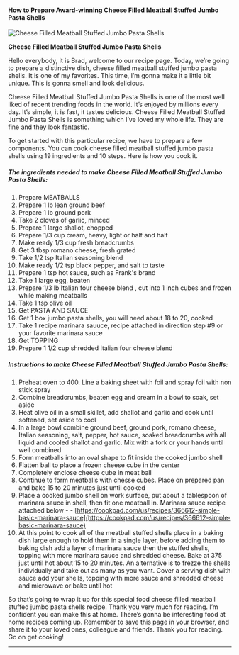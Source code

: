             

#### How to Prepare Award-winning Cheese Filled Meatball Stuffed Jumbo Pasta Shells

![Cheese Filled Meatball Stuffed Jumbo Pasta Shells](https://img-global.cpcdn.com/recipes/6531009010466816/751x532cq70/cheese-filled-meatball-stuffed-jumbo-pasta-shells-recipe-main-photo.jpg)

**Cheese Filled Meatball Stuffed Jumbo Pasta Shells**

Hello everybody, it is Brad, welcome to our recipe page. Today, we’re going to prepare a distinctive dish, cheese filled meatball stuffed jumbo pasta shells. It is one of my favorites. This time, I’m gonna make it a little bit unique. This is gonna smell and look delicious.

Cheese Filled Meatball Stuffed Jumbo Pasta Shells is one of the most well liked of recent trending foods in the world. It’s enjoyed by millions every day. It’s simple, it is fast, it tastes delicious. Cheese Filled Meatball Stuffed Jumbo Pasta Shells is something which I’ve loved my whole life. They are fine and they look fantastic.

To get started with this particular recipe, we have to prepare a few components. You can cook cheese filled meatball stuffed jumbo pasta shells using 19 ingredients and 10 steps. Here is how you cook it.

##### The ingredients needed to make Cheese Filled Meatball Stuffed Jumbo Pasta Shells:

1.  Prepare MEATBALLS
2.  Prepare 1 lb lean ground beef
3.  Prepare 1 lb ground pork
4.  Take 2 cloves of garlic, minced
5.  Prepare 1 large shallot, chopped
6.  Prepare 1/3 cup cream, heavy, light or half and half
7.  Make ready 1/3 cup fresh breadcrumbs
8.  Get 3 tbsp romano cheese, fresh grated
9.  Take 1/2 tsp Italian seasoning blend
10.  Make ready 1/2 tsp black pepper, and salt to taste
11.  Prepare 1 tsp hot sauce, such as Frank's brand
12.  Take 1 large egg, beaten
13.  Prepare 1/3 lb Italian four cheese blend , cut into 1 inch cubes and frozen while making meatballs
14.  Take 1 tsp olive oil
15.  Get PASTA AND SAUCE
16.  Get 1 box jumbo pasta shells, you will need about 18 to 20, cooked
17.  Take 1 recipe marinara sauuce, recipe attached in direction step #9 or your favorite marinara sauce
18.  Get TOPPING
19.  Prepare 1 1/2 cup shredded Italian four cheese blend

##### Instructions to make Cheese Filled Meatball Stuffed Jumbo Pasta Shells:

1.  Preheat oven to 400. Line a baking sheet with foil and spray foil with non stick spray
2.  Combine breadcrumbs, beaten egg and cream in a bowl to soak, set aside
3.  Heat olive oil in a small skillet, add shallot and garlic and cook until softened, set aside to cool
4.  In a large bowl combine ground beef, ground pork, romano cheese, Italian seasoning, salt, pepper, hot sauce, soaked breadcrumbs with all liquid and cooled shallot and garlic. Mix with a fork or your hands until well combined
5.  Form meatballs into an oval shape to fit inside the cooked jumbo shell
6.  Flatten ball to place a frozen cheese cube in the center
7.  Completely enclose cheese cube in meat ball
8.  Continue to form meatballs with chesse cubes. Place on prepared pan and bake 15 to 20 minutes just until cooked
9.  Place a cooked jumbo shell on work surface, put about a tablespoon of marinara sauce in shell, then fit one meatball in. Marinara sauce recipe attached below - - [https://cookpad.com/us/recipes/366612-simple-basic-marinara-sauce](https://cookpad.com/us/recipes/366612-simple-basic-marinara-sauce)
10.  At this point to cook all of the meatball stuffed shells place in a baking dish large enough to hold them in a single layer, before adding them to baking dish add a layer of marinara sauce then the stuffed shells, topping with more marinara sauce and shredded cheese. Bake at 375 just until hot about 15 to 20 minutes. An alternative is to frezze the shells individually and take out as many as you want. Cover a serving dish with sauce add your shells, topping with more sauce and shredded cheese and microwave or bake until hot

So that’s going to wrap it up for this special food cheese filled meatball stuffed jumbo pasta shells recipe. Thank you very much for reading. I’m confident you can make this at home. There’s gonna be interesting food at home recipes coming up. Remember to save this page in your browser, and share it to your loved ones, colleague and friends. Thank you for reading. Go on get cooking!

* * *